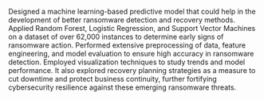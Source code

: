 Designed a machine learning-based predictive model that could help in the development of better ransomware detection and recovery methods. Applied Random Forest, Logistic Regression, and Support Vector Machines on a dataset of over 62,000 instances to determine early signs of ransomware action. Performed extensive preprocessing of data, feature engineering, and model evaluation to ensure high accuracy in ransomware detection. Employed visualization techniques to study trends and model performance. It also explored recovery planning strategies as a measure to cut downtime and protect business continuity, further fortifying cybersecurity resilience against these emerging ransomware threats.
